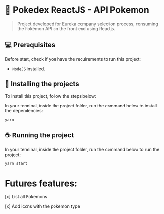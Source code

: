 # 📝 Pokedex ReactJS - API Pokemon

> Project developed for Eureka company selection process, consuming the Pokémon API on the front end using Reactjs.

## 💻 Prerequisites

Before start, check if you have the requirements to run this project:

- `NodeJS` installed.

## 🚀 Installing the projects

To install this project, follow the steps below:

In your terminal, inside the project folder, run the command below to install the dependencies:
```
yarn
```

## ☕ Running the project

In your terminal, inside the project folder, run the command below to run the project:

```
yarn start
```

# Futures features:

[x] List all Pokemons

[x] Add icons with the pokemon type


